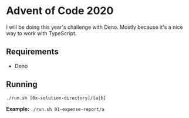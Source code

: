 # Advent of Code 2020

I will be doing this year's challenge with Deno. Mostly because it's a nice way to work with TypeScript.

## Requirements

- Deno

## Running

`./run.sh [0x-solution-directory]/[a|b]`

**Example:** `./run.sh 01-expense-report/a`